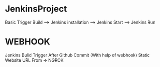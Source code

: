# JenkinsProject
Basic Trigger Build
--> Jenkins installation
--> Jenkins Start
--> Jenkins Run

# WEBHOOK
Jenkins Bulid Trigger After Github Commit (With help of webhook)
Static Website URL From -> NGROK



